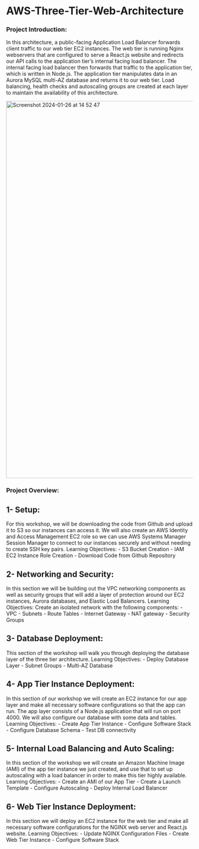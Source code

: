# AWS-Three-Tier-Web-Architecture

### Project Introduction:
In this architecture, a public-facing Application Load Balancer forwards client traffic to our web tier EC2 instances. The web tier is running Nginx webservers that are configured to serve a React.js website and redirects our API calls to the application tier’s internal facing load balancer. The internal facing load balancer then forwards that traffic to the application tier, which is written in Node.js. The application tier manipulates data in an Aurora MySQL multi-AZ database and returns it to our web tier. Load balancing, health checks and autoscaling groups are created at each layer to maintain the availability of this architecture.


<img width="1017" alt="Screenshot 2024-01-26 at 14 52 47" src="https://github.com/sophiane15/AWS-Three-Tier-Web-Architecture/assets/153296722/d3ecd5d3-4bf1-488a-b962-23b35e8e10be">


### Project Overview:

## 1-  Setup: 
For this workshop, we will be downloading the code from Github and upload it to S3 so our instances can access it. We will also create an AWS Identity and Access Management EC2 role so we can use AWS Systems Manager Session Manager to connect to our instances securely and without needing to create SSH key pairs.
      Learning Objectives:
                              -	S3 Bucket Creation
                              -	IAM EC2 Instance Role Creation
	                            - Download Code from Github Repository

## 2- Networking and Security: 
In this section we will be building out the VPC networking components as well as security groups that will add a layer of protection around our EC2 instances, Aurora databases, and Elastic Load Balancers.
      Learning Objectives: Create an isolated network with the following components:
                              -	VPC
                              -	Subnets
                              -	Route Tables
                              -	Internet Gateway
                              -	NAT gateway
                              - Security Groups


## 3- Database Deployment: 
This section of the workshop will walk you through deploying the database layer of the three tier architecture.
      Learning Objectives:
	                            - Deploy Database Layer 
		                          - Subnet Groups
                              - Multi-AZ Database
                              
## 4- App Tier Instance Deployment: 
In this section of our workshop we will create an EC2 instance for our app layer and make all necessary software configurations so that the app can run. The app layer consists of a Node.js application that will run on port 4000. We will also configure our database with some data and tables.
       Learning Objectives:
	                            - Create App Tier Instance
                              -	Configure Software Stack
                              -	Configure Database Schema
                              -	Test DB connectivity

## 5- Internal Load Balancing and Auto Scaling: 
In this section of the workshop we will create an Amazon Machine Image (AMI) of the app tier instance we just created, and use that to set up autoscaling with a load balancer in order to make this tier highly available.
       Learning Objectives:
                              -	Create an AMI of our App Tier
                              -	Create a Launch Template
                              -	Configure Autoscaling
                              -	Deploy Internal Load Balancer


## 6- Web Tier Instance Deployment: 
In this section we will deploy an EC2 instance for the web tier and make all necessary software configurations for the NGINX web server and React.js website.
        Learning Objectives:
                              - Update NGINX Configuration Files
                              - Create Web Tier Instance
                              - Configure Software Stack









 
